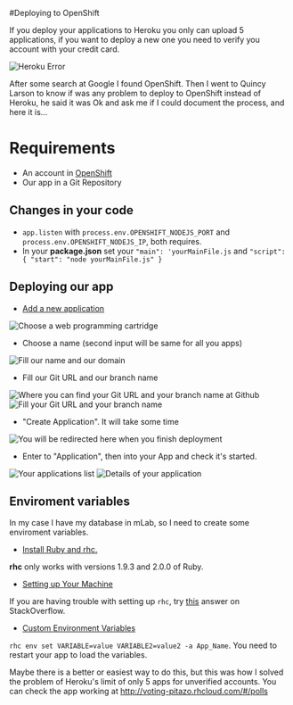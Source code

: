 #Deploying to OpenShift

If you deploy your applications to Heroku you only can upload 5 applications, if you want to deploy a new one you need to verify you account with your credit card.

![Heroku Error](http://i.imgur.com/fY2be3a.jpg)

After some search at Google I found OpenShift. Then I went to Quincy Larson to know if was any problem to deploy to OpenShift instead of Heroku, he said it was Ok and ask me if I could document the process, and here it is...

# Requirements
- An account in [OpenShift](https://www.openshift.com/app/account/new)
- Our app in a Git Repository

## Changes in your code
- `app.listen` with `process.env.OPENSHIFT_NODEJS_PORT` and `process.env.OPENSHIFT_NODEJS_IP`, both requires.
- In your **package.json** set your `"main": 'yourMainFile.js` and `"script": { "start": "node yourMainFile.js" }`

## Deploying our app
- [Add a new application](https://openshift.redhat.com/app/console/application_types)

![Choose a web programming cartridge](http://i.imgur.com/9k9rj8l.jpg)

- Choose a name (second input will be same for all you apps)

![Fill our name and our domain](http://i.imgur.com/gzMcQ3m.jpg)

- Fill our Git URL and our branch name

![Where you can find your Git URL and your branch name at Github](http://i.imgur.com/w4n0lNl.jpg)
![Fill your Git URL and your branch name](http://i.imgur.com/Ec7lX3f.jpg)

- "Create Application". It will take some time

![You will be redirected here when you finish deployment](http://i.imgur.com/ddcWa4r.jpg)

- Enter to "Application", then into your App and check it's started.

![Your applications list](http://i.imgur.com/ALzAaXp.jpg)
![Details of your application](http://i.imgur.com/uTedlZP.jpg)

## Enviroment variables

In my case I have my database in mLab, so I need to create some enviroment variables.

- [Install Ruby and rhc.](https://developers.openshift.com/getting-started/windows.html#client-tools)

**rhc** only works with versions 1.9.3 and 2.0.0 of Ruby.

- [Setting up Your Machine](https://developers.openshift.com/getting-started/windows.html#rhc-setup)
 
If you are having trouble with setting up `rhc`, try [this](http://stackoverflow.com/questions/28896733/rhc-setup-gives-error-no-such-file-dl-import) answer on StackOverflow.

- [Custom Environment Variables](https://developers.openshift.com/managing-your-applications/environment-variables.html#custom-variables)

`rhc env set VARIABLE=value VARIABLE2=value2 -a App_Name`. You need to restart your app to load the variables.

Maybe there is a better or easiest way to do this, but this was how I solved the problem of Heroku's limit of only 5 apps for unverified accounts. You can check the app working at http://voting-pitazo.rhcloud.com/#/polls
